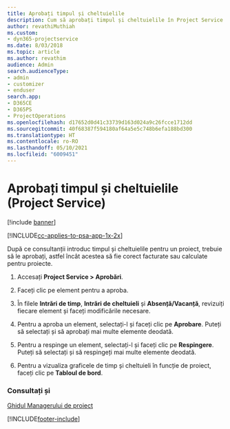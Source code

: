 ```yaml
---
title: Aprobați timpul și cheltuielile
description: Cum să aprobați timpul și cheltuielile în Project Service
author: revathiMuthiah
ms.custom:
- dyn365-projectservice
ms.date: 8/03/2018
ms.topic: article
ms.author: revathim
audience: Admin
search.audienceType:
- admin
- customizer
- enduser
search.app:
- D365CE
- D365PS
- ProjectOperations
ms.openlocfilehash: d17652d0d41c33739d163d024a9c26fcce1712dd
ms.sourcegitcommit: 40f68387f594180af64a5e5c748b6efa188bd300
ms.translationtype: HT
ms.contentlocale: ro-RO
ms.lasthandoff: 05/10/2021
ms.locfileid: "6009451"
---
```

# <a name="approve-time-and-expenses-project-service"></a>Aprobați timpul și cheltuielile (Project Service)

[!include [banner](../includes/psa-now-project-operations.md)]

[!INCLUDE[cc-applies-to-psa-app-1x-2x](../includes/cc-applies-to-psa-app-1x-2x.md)]

După ce consultanții introduc timpul și cheltuielile pentru un proiect, trebuie să le aprobați, astfel încât acestea să fie corect facturate sau calculate pentru proiecte.  
  
1.  Accesați **Project Service > Aprobări**.  
  
2.  Faceți clic pe element pentru a aproba.  
  
3.  În filele **Intrări de timp**, **Intrări de cheltuieli** și **Absență/Vacanță**, revizuiți fiecare element și faceți modificările necesare.  
  
4.  Pentru a aproba un element, selectați-l și faceți clic pe **Aprobare**. Puteți să selectați și să aprobați mai multe elemente deodată.  
  
5.  Pentru a respinge un element, selectați-l și faceți clic pe **Respingere**. Puteți să selectați și să respingeți mai multe elemente deodată.  
  
6.  Pentru a vizualiza graficele de timp și cheltuieli în funcție de proiect, faceți clic pe **Tabloul de bord**.  
  
### <a name="see-also"></a>Consultați și  
 [Ghidul Managerului de proiect](../psa/project-manager-guide.md)


[!INCLUDE[footer-include](../includes/footer-banner.md)]